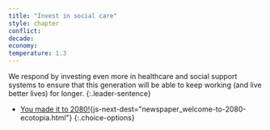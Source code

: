 ```yaml
---
title: "Invest in social care"
style: chapter
conflict: 
decade: 
economy: 
temperature: 1.3
---
```


We respond by investing even more in healthcare and social support systems to ensure that this generation will be able to keep working (and live better lives) for longer.
{:.leader-sentence}

- [You made it to 2080!](part-page_2080.html){js-next-dest="newspaper_welcome-to-2080-ecotopia.html"}
{:.choice-options}

